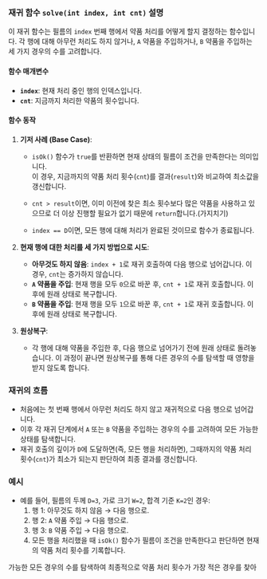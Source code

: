 ### 재귀 함수 `solve(int index, int cnt)` 설명

이 재귀 함수는 필름의 `index` 번째 행에서 약품 처리를 어떻게 할지 결정하는 함수입니다.
각 행에 대해 아무런 처리도 하지 않거나, 
`A` 약품을 주입하거나, 
`B` 약품을 주입하는 세 가지 경우의 수를 고려합니다.

#### 함수 매개변수
- **`index`**: 현재 처리 중인 행의 인덱스입니다.
- **`cnt`**: 지금까지 처리한 약품의 횟수입니다.

#### 함수 동작
1. **기저 사례 (Base Case)**:
    - `isOk()` 함수가 `true`를 반환하면 현재 상태의 필름이 조건을 만족한다는 의미입니다. 
       <br>이 경우, 지금까지의 약품 처리 횟수(`cnt`)를 결과(`result`)와 비교하여 최소값을 갱신합니다.
   
    - `cnt > result`이면, 이미 이전에 찾은 최소 횟수보다 많은 약품을 사용하고 있으므로 더 이상 진행할 필요가 없기 때문에 `return`합니다.(가지치기)
    - `index == D`이면, 모든 행에 대해 처리가 완료된 것이므로 함수가 종료됩니다.

2. **현재 행에 대한 처리를 세 가지 방법으로 시도**:
    - **아무것도 하지 않음**: `index + 1`로 재귀 호출하여 다음 행으로 넘어갑니다. 이 경우, `cnt`는 증가하지 않습니다.
    - **`A` 약품을 주입**: 현재 행을 모두 `0`으로 바꾼 후, `cnt + 1`로 재귀 호출합니다. 이후에 원래 상태로 복구합니다.
    - **`B` 약품을 주입**: 현재 행을 모두 `1`으로 바꾼 후, `cnt + 1`로 재귀 호출합니다. 이후에 원래 상태로 복구합니다.

3. **원상복구**:
    - 각 행에 대해 약품을 주입한 후, 다음 행으로 넘어가기 전에 원래 상태로 돌려놓습니다. 이 과정이 끝나면 원상복구를 통해 다른 경우의 수를 탐색할 때 영향을 받지 않도록 합니다.

### 재귀의 흐름
- 처음에는 첫 번째 행에서 아무런 처리도 하지 않고 재귀적으로 다음 행으로 넘어갑니다.
- 이후 각 재귀 단계에서 `A` 또는 `B` 약품을 주입하는 경우의 수를 고려하여 모든 가능한 상태를 탐색합니다.
- 재귀 호출의 깊이가 `D`에 도달하면(즉, 모든 행을 처리하면), 그때까지의 약품 처리 횟수(`cnt`)가 최소가 되는지 판단하여 최종 결과를 갱신합니다.

### 예시
- 예를 들어, 필름의 두께 `D=3`, 가로 크기 `W=2`, 합격 기준 `K=2`인 경우:
    1. 행 1: 아무것도 하지 않음 → 다음 행으로.
    2. 행 2: `A` 약품 주입 → 다음 행으로.
    3. 행 3: `B` 약품 주입 → 다음 행으로.
    4. 모든 행을 처리했을 때 `isOk()` 함수가 필름이 조건을 만족한다고 판단하면 현재의 약품 처리 횟수를 기록합니다.

가능한 모든 경우의 수를 탐색하여 최종적으로 약품 처리 횟수가 가장 적은 경우를 찾아